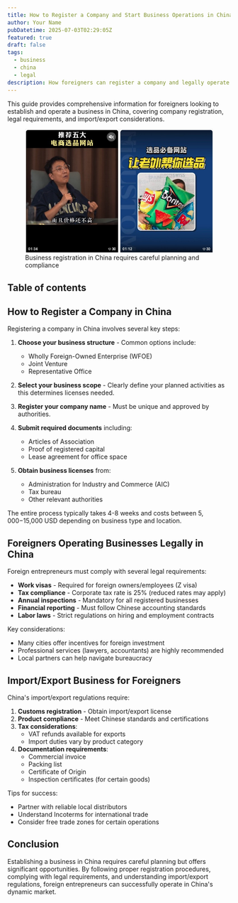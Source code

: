 ```yaml
---
title: How to Register a Company and Start Business Operations in China
author: Your Name
pubDatetime: 2025-07-03T02:29:05Z
featured: true
draft: false
tags:
  - business
  - china
  - legal
description: How foreigners can register a company and legally operate businesses in China
---
```


This guide provides comprehensive information for foreigners looking to establish and operate a business in China, covering company registration, legal requirements, and import/export considerations.

<figure>
  <img
    src="../../assets/images/for-blog.jpg"
    alt="Business registration process in China"
  />
  <figcaption class="text-center">
    Business registration in China requires careful planning and compliance
  </figcaption>
</figure>

## Table of contents

## How to Register a Company in China

Registering a company in China involves several key steps:

1. **Choose your business structure** - Common options include:
   - Wholly Foreign-Owned Enterprise (WFOE)
   - Joint Venture
   - Representative Office

2. **Select your business scope** - Clearly define your planned activities as this determines licenses needed.

3. **Register your company name** - Must be unique and approved by authorities.

4. **Submit required documents** including:
   - Articles of Association
   - Proof of registered capital
   - Lease agreement for office space

5. **Obtain business licenses** from:
   - Administration for Industry and Commerce (AIC)
   - Tax bureau
   - Other relevant authorities

The entire process typically takes 4-8 weeks and costs between $5,000-$15,000 USD depending on business type and location.

## Foreigners Operating Businesses Legally in China

Foreign entrepreneurs must comply with several legal requirements:

- **Work visas** - Required for foreign owners/employees (Z visa)
- **Tax compliance** - Corporate tax rate is 25% (reduced rates may apply)
- **Annual inspections** - Mandatory for all registered businesses
- **Financial reporting** - Must follow Chinese accounting standards
- **Labor laws** - Strict regulations on hiring and employment contracts

Key considerations:
- Many cities offer incentives for foreign investment
- Professional services (lawyers, accountants) are highly recommended
- Local partners can help navigate bureaucracy

## Import/Export Business for Foreigners

China's import/export regulations require:

1. **Customs registration** - Obtain import/export license
2. **Product compliance** - Meet Chinese standards and certifications
3. **Tax considerations**:
   - VAT refunds available for exports
   - Import duties vary by product category
4. **Documentation requirements**:
   - Commercial invoice
   - Packing list
   - Certificate of Origin
   - Inspection certificates (for certain goods)

Tips for success:
- Partner with reliable local distributors
- Understand Incoterms for international trade
- Consider free trade zones for certain operations

## Conclusion

Establishing a business in China requires careful planning but offers significant opportunities. By following proper registration procedures, complying with legal requirements, and understanding import/export regulations, foreign entrepreneurs can successfully operate in China's dynamic market.
